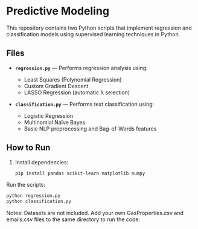 # Predictive Modeling 

This repository contains two Python scripts that implement regression and classification models using supervised learning techniques in Python.

## Files
- **`regression.py`** — Performs regression analysis using:
  - Least Squares (Polynomial Regression)
  - Custom Gradient Descent
  - LASSO Regression (automatic λ selection)

- **`classification.py`** — Performs text classification using:
  - Logistic Regression
  - Multinomial Naïve Bayes
  - Basic NLP preprocessing and Bag-of-Words features

## How to Run
1. Install dependencies:
   ```bash
   pip install pandas scikit-learn matplotlib numpy
Run the scripts:
   ```bash
  python regression.py
  python classification.py
```

Notes: Datasets are not included. Add your own GasProperties.csv and emails.csv files to the same directory to run the code.
